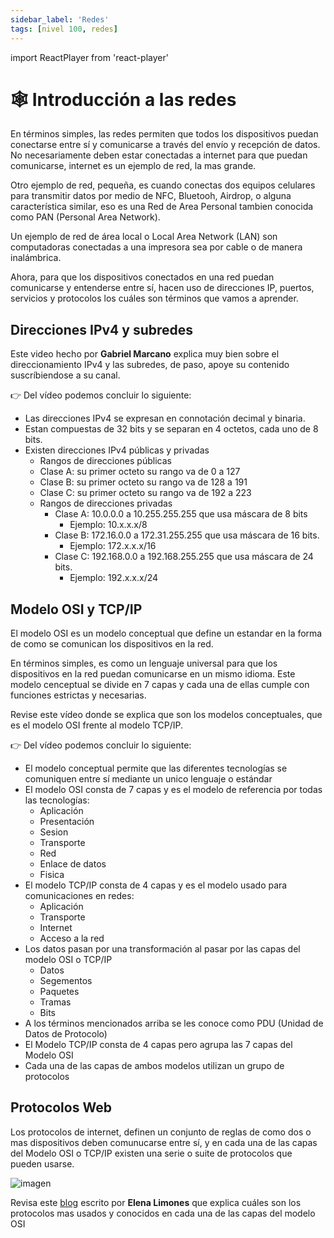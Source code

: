 ```yaml
---
sidebar_label: 'Redes'
tags: [nivel 100, redes]
---
```

import ReactPlayer from 'react-player'

# 🕸️ Introducción a las redes
En términos simples, las redes permiten que todos los dispositivos puedan conectarse entre sí y comunicarse a través del envío y recepción de datos.
No necesariamente deben estar conectadas a internet para que puedan comunicarse, internet es un ejemplo de red, la mas grande.

Otro ejemplo de red, pequeña, es cuando conectas dos equipos celulares para transmitir datos por medio de NFC, Bluetooh, Airdrop, o alguna característica similar, eso es una Red de Area Personal tambien conocida como PAN (Personal Area Network).

Un ejemplo de red de área local o Local Area Network (LAN) son computadoras conectadas a una impresora sea por cable o de manera inalámbrica.

Ahora, para que los dispositivos conectados en una red puedan comunicarse y entenderse entre sí, hacen uso de direcciones IP, puertos, servicios y protocolos los cuáles son términos que vamos a aprender.

## Direcciones IPv4 y subredes
Este video hecho por **Gabriel Marcano** explica muy bien sobre el direccionamiento IPv4 y las subredes, de paso, apoye su contenido suscríbiendose a su canal.
<ReactPlayer controls url='https://www.youtube.com/watch?v=SHbBso63X38' width="auto" /> <br/>

👉 Del vídeo podemos concluir lo siguiente:
- Las direcciones IPv4 se expresan en connotación decimal y binaria.
- Estan compuestas de 32 bits y se separan en 4 octetos, cada uno de 8 bits.
- Existen direcciones IPv4 públicas y privadas
  - Rangos de direcciones públicas
   - Clase A: su primer octeto su rango va de 0 a 127
   - Clase B: su primer octeto su rango va de 128 a 191
   - Clase C: su primer octeto su rango va de 192 a 223
  - Rangos de direcciones privadas
    - Clase A: 10.0.0.0 a 10.255.255.255 que usa máscara de 8 bits
      - Ejemplo: 10.x.x.x/8
    - Clase B: 172.16.0.0 a 172.31.255.255 que usa máscara de 16 bits.
      - Ejemplo: 172.x.x.x/16
    - Clase C: 192.168.0.0 a 192.168.255.255 que usa máscara de 24 bits.
      - Ejemplo: 192.x.x.x/24

## Modelo OSI y TCP/IP
El modelo OSI es un modelo conceptual que define un estandar en la forma de como se comunican los dispositivos en la red.

En términos simples, es como un lenguaje universal para que los dispositivos en la red puedan comunicarse en un mismo idioma. Este modelo cenceptual se divide en 7 capas y cada una de ellas cumple con funciones estrictas y necesarias.

Revise este vídeo donde se explica que son los modelos conceptuales, que es el modelo OSI frente al modelo TCP/IP.
<ReactPlayer controls url='https://www.youtube.com/watch?v=jdKRx2BxSMs' width="auto" /> <br/>

👉 Del vídeo podemos concluir lo siguiente:
- El modelo conceptual permite que las diferentes tecnologías se comuniquen entre sí mediante un unico lenguaje o estándar
- El modelo OSI consta de 7 capas y es el modelo de referencia por todas las tecnologías:
  - Aplicación
  - Presentación
  - Sesion
  - Transporte
  - Red
  - Enlace de datos
  - Fisica
- El modelo TCP/IP consta de 4 capas y es el modelo usado para comunicaciones en redes:
  - Aplicación
  - Transporte
  - Internet
  - Acceso a la red
- Los datos pasan por una transformación al pasar por las capas del modelo OSI o TCP/IP 
  - Datos
  - Segementos
  - Paquetes
  - Tramas
  - Bits
- A los términos mencionados arriba se les conoce como PDU (Unidad de Datos de Protocolo)
- El Modelo TCP/IP consta de 4 capas pero agrupa las 7 capas del Modelo OSI
- Cada una de las capas de ambos modelos utilizan un grupo de protocolos

## Protocolos Web
Los protocolos de internet, definen un conjunto de reglas de como dos o mas dispositivos deben comunucarse entre sí, y en cada una de las capas del Modelo OSI o TCP/IP existen una serie o suite de protocolos que pueden usarse.

![imagen](https://upload.wikimedia.org/wikipedia/commons/7/73/Suite_de_Protocolos_TCPIP.png)

Revisa este [blog](https://openwebinars.net/blog/protocolo-de-red-que-es-tipos-y-caracteristicas/) escrito por **Elena Limones** que explica cuáles son los protocolos mas usados y conocidos en cada una de las capas del modelo OSI
